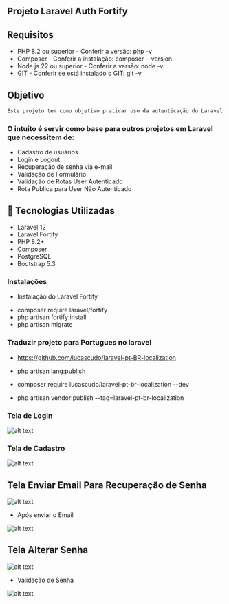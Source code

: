 ## Projeto Laravel Auth Fortify

## Requisitos

* PHP 8.2 ou superior - Conferir a versão: php -v
* Composer - Conferir a instalação: composer --version
* Node.js 22 ou superior - Conferir a versão: node -v
* GIT - Conferir se está instalado o GIT: git -v


## Objetivo

```sh
Este projeto tem como objetivo praticar uso da autenticação do Laravel Fortify para implementação de autenticação em aplicações web.

```

### O intuito é servir como base para outros projetos em Laravel que necessitem de:
- Cadastro de usuários
- Login e Logout
- Recuperação de senha via e-mail
- Validação de Formulário
- Validação de Rotas User Autenticado 
- Rota Publica para User Não Autenticado

## 🚀 Tecnologias Utilizadas
- Laravel 12
- Laravel Fortify
- PHP 8.2+
- Composer
- PostgreSQL
- Bootstrap 5.3

### Instalações

* Instalação do Laravel Fortify

 - composer require laravel/fortify
 - php artisan fortify:install
 - php artisan migrate

 ### Traduzir projeto para Portugues no laravel

 - https://github.com/lucascudo/laravel-pt-BR-localization

 - php artisan lang:publish
 - composer require lucascudo/laravel-pt-br-localization --dev
 - php artisan vendor:publish --tag=laravel-pt-br-localization


### Tela de Login 

![alt text](image.png)

### Tela de Cadastro

![alt text](image-1.png)

## Tela Enviar Email Para Recuperação de Senha

![alt text](image-2.png)

- Após enviar o Email

![alt text](image-3.png)

## Tela Alterar Senha

![alt text](image-4.png)

- Validação de Senha

![alt text](image-5.png)

